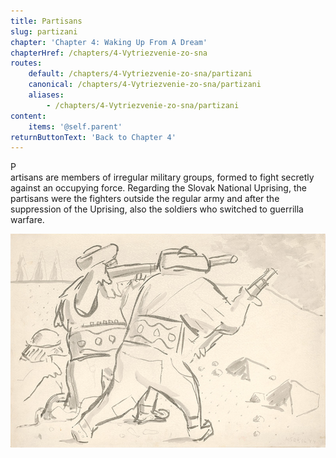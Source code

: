 ```yaml
---
title: Partisans
slug: partizani
chapter: 'Chapter 4: Waking Up From A Dream'
chapterHref: /chapters/4-Vytriezvenie-zo-sna
routes:
    default: /chapters/4-Vytriezvenie-zo-sna/partizani
    canonical: /chapters/4-Vytriezvenie-zo-sna/partizani
    aliases:
        - /chapters/4-Vytriezvenie-zo-sna/partizani
content:
    items: '@self.parent'
returnButtonText: 'Back to Chapter 4'
---
```


<span class="drop-cap">P</span> <br> artisans are members of irregular military groups, formed to fight secretly against an occupying force. Regarding the Slovak National Uprising, the partisans were the fighters outside the regular army and after the suppression of the Uprising, also the soldiers who switched to guerrilla warfare.

[![Koloman Sokol - Slovak Insurgents, 1944, Slovak National Gallery](SVK_SNG.K_12391.jpeg "Koloman Sokol - Slovak Insurgents, 1944")](https://www.webumenia.sk/dielo/SVK:SNG.K_12391)